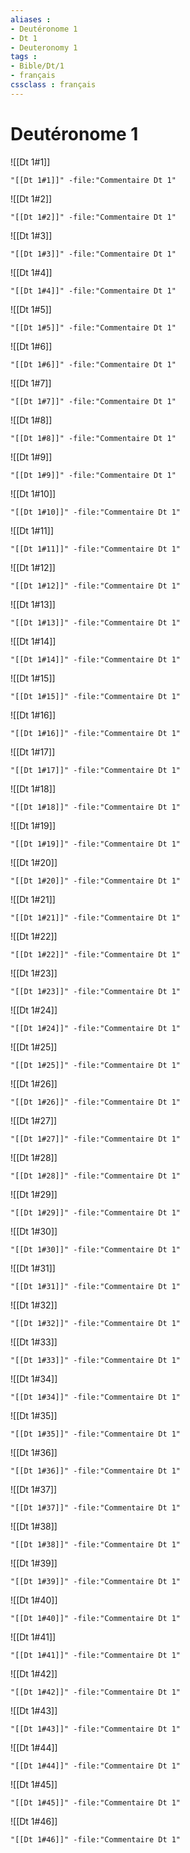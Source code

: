 ```yaml
---
aliases : 
- Deutéronome 1
- Dt 1
- Deuteronomy 1
tags : 
- Bible/Dt/1
- français
cssclass : français
---
```


# Deutéronome 1

![[Dt 1#1]]

```query
"[[Dt 1#1]]" -file:"Commentaire Dt 1"
```

![[Dt 1#2]]

```query
"[[Dt 1#2]]" -file:"Commentaire Dt 1"
```

![[Dt 1#3]]

```query
"[[Dt 1#3]]" -file:"Commentaire Dt 1"
```

![[Dt 1#4]]

```query
"[[Dt 1#4]]" -file:"Commentaire Dt 1"
```

![[Dt 1#5]]

```query
"[[Dt 1#5]]" -file:"Commentaire Dt 1"
```

![[Dt 1#6]]

```query
"[[Dt 1#6]]" -file:"Commentaire Dt 1"
```

![[Dt 1#7]]

```query
"[[Dt 1#7]]" -file:"Commentaire Dt 1"
```

![[Dt 1#8]]

```query
"[[Dt 1#8]]" -file:"Commentaire Dt 1"
```

![[Dt 1#9]]

```query
"[[Dt 1#9]]" -file:"Commentaire Dt 1"
```

![[Dt 1#10]]

```query
"[[Dt 1#10]]" -file:"Commentaire Dt 1"
```

![[Dt 1#11]]

```query
"[[Dt 1#11]]" -file:"Commentaire Dt 1"
```

![[Dt 1#12]]

```query
"[[Dt 1#12]]" -file:"Commentaire Dt 1"
```

![[Dt 1#13]]

```query
"[[Dt 1#13]]" -file:"Commentaire Dt 1"
```

![[Dt 1#14]]

```query
"[[Dt 1#14]]" -file:"Commentaire Dt 1"
```

![[Dt 1#15]]

```query
"[[Dt 1#15]]" -file:"Commentaire Dt 1"
```

![[Dt 1#16]]

```query
"[[Dt 1#16]]" -file:"Commentaire Dt 1"
```

![[Dt 1#17]]

```query
"[[Dt 1#17]]" -file:"Commentaire Dt 1"
```

![[Dt 1#18]]

```query
"[[Dt 1#18]]" -file:"Commentaire Dt 1"
```

![[Dt 1#19]]

```query
"[[Dt 1#19]]" -file:"Commentaire Dt 1"
```

![[Dt 1#20]]

```query
"[[Dt 1#20]]" -file:"Commentaire Dt 1"
```

![[Dt 1#21]]

```query
"[[Dt 1#21]]" -file:"Commentaire Dt 1"
```

![[Dt 1#22]]

```query
"[[Dt 1#22]]" -file:"Commentaire Dt 1"
```

![[Dt 1#23]]

```query
"[[Dt 1#23]]" -file:"Commentaire Dt 1"
```

![[Dt 1#24]]

```query
"[[Dt 1#24]]" -file:"Commentaire Dt 1"
```

![[Dt 1#25]]

```query
"[[Dt 1#25]]" -file:"Commentaire Dt 1"
```

![[Dt 1#26]]

```query
"[[Dt 1#26]]" -file:"Commentaire Dt 1"
```

![[Dt 1#27]]

```query
"[[Dt 1#27]]" -file:"Commentaire Dt 1"
```

![[Dt 1#28]]

```query
"[[Dt 1#28]]" -file:"Commentaire Dt 1"
```

![[Dt 1#29]]

```query
"[[Dt 1#29]]" -file:"Commentaire Dt 1"
```

![[Dt 1#30]]

```query
"[[Dt 1#30]]" -file:"Commentaire Dt 1"
```

![[Dt 1#31]]

```query
"[[Dt 1#31]]" -file:"Commentaire Dt 1"
```

![[Dt 1#32]]

```query
"[[Dt 1#32]]" -file:"Commentaire Dt 1"
```

![[Dt 1#33]]

```query
"[[Dt 1#33]]" -file:"Commentaire Dt 1"
```

![[Dt 1#34]]

```query
"[[Dt 1#34]]" -file:"Commentaire Dt 1"
```

![[Dt 1#35]]

```query
"[[Dt 1#35]]" -file:"Commentaire Dt 1"
```

![[Dt 1#36]]

```query
"[[Dt 1#36]]" -file:"Commentaire Dt 1"
```

![[Dt 1#37]]

```query
"[[Dt 1#37]]" -file:"Commentaire Dt 1"
```

![[Dt 1#38]]

```query
"[[Dt 1#38]]" -file:"Commentaire Dt 1"
```

![[Dt 1#39]]

```query
"[[Dt 1#39]]" -file:"Commentaire Dt 1"
```

![[Dt 1#40]]

```query
"[[Dt 1#40]]" -file:"Commentaire Dt 1"
```

![[Dt 1#41]]

```query
"[[Dt 1#41]]" -file:"Commentaire Dt 1"
```

![[Dt 1#42]]

```query
"[[Dt 1#42]]" -file:"Commentaire Dt 1"
```

![[Dt 1#43]]

```query
"[[Dt 1#43]]" -file:"Commentaire Dt 1"
```

![[Dt 1#44]]

```query
"[[Dt 1#44]]" -file:"Commentaire Dt 1"
```

![[Dt 1#45]]

```query
"[[Dt 1#45]]" -file:"Commentaire Dt 1"
```

![[Dt 1#46]]

```query
"[[Dt 1#46]]" -file:"Commentaire Dt 1"
```

